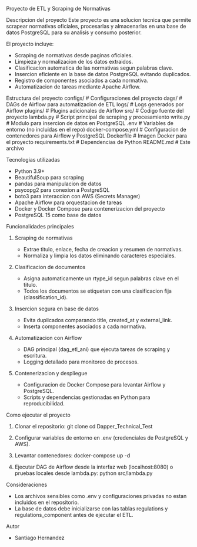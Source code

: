 Proyecto de ETL y Scraping de Normativas

Descripcion del proyecto
Este proyecto es una solucion tecnica que permite scrapear normativas oficiales, procesarlas y almacenarlas en una base de datos PostgreSQL para su analisis y consumo posterior.

El proyecto incluye:
- Scraping de normativas desde paginas oficiales.
- Limpieza y normalizacion de los datos extraidos.
- Clasificacion automatica de las normativas segun palabras clave.
- Insercion eficiente en la base de datos PostgreSQL evitando duplicados.
- Registro de componentes asociados a cada normativa.
- Automatizacion de tareas mediante Apache Airflow.

Estructura del proyecto
configs/            # Configuraciones del proyecto
dags/               # DAGs de Airflow para automatizacion de ETL
logs/               # Logs generados por Airflow
plugins/            # Plugins adicionales de Airflow
src/                # Codigo fuente del proyecto
  lambda.py         # Script principal de scraping y procesamiento
  write.py          # Modulo para insercion de datos en PostgreSQL
.env                # Variables de entorno (no incluidas en el repo)
docker-compose.yml  # Configuracion de contenedores para Airflow y PostgreSQL
Dockerfile          # Imagen Docker para el proyecto
requirements.txt    # Dependencias de Python
README.md           # Este archivo

Tecnologias utilizadas
- Python 3.9+
- BeautifulSoup para scraping
- pandas para manipulacion de datos
- psycopg2 para conexion a PostgreSQL
- boto3 para interaccion con AWS (Secrets Manager)
- Apache Airflow para orquestacion de tareas
- Docker y Docker Compose para contenerizacion del proyecto
- PostgreSQL 15 como base de datos

Funcionalidades principales
1. Scraping de normativas
   - Extrae titulo, enlace, fecha de creacion y resumen de normativas.
   - Normaliza y limpia los datos eliminando caracteres especiales.

2. Clasificacion de documentos
   - Asigna automaticamente un rtype_id segun palabras clave en el titulo.
   - Todos los documentos se etiquetan con una clasificacion fija (classification_id).

3. Insercion segura en base de datos
   - Evita duplicados comparando title, created_at y external_link.
   - Inserta componentes asociados a cada normativa.

4. Automatizacion con Airflow
   - DAG principal (dag_etl_ani) que ejecuta tareas de scraping y escritura.
   - Logging detallado para monitoreo de procesos.

5. Contenerizacion y despliegue
   - Configuracion de Docker Compose para levantar Airflow y PostgreSQL.
   - Scripts y dependencias gestionadas en Python para reproducibilidad.

Como ejecutar el proyecto
1. Clonar el repositorio:
   git clone <repo-url>
   cd Dapper_Technical_Test

2. Configurar variables de entorno en .env (credenciales de PostgreSQL y AWS).

3. Levantar contenedores:
   docker-compose up -d

4. Ejecutar DAG de Airflow desde la interfaz web (localhost:8080) o pruebas locales desde lambda.py:
   python src/lambda.py

Consideraciones
- Los archivos sensibles como .env y configuraciones privadas no estan incluidos en el repositorio.
- La base de datos debe inicializarse con las tablas regulations y regulations_component antes de ejecutar el ETL.

Autor
- Santiago Hernandez
